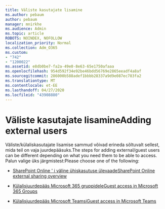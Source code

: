 ```yaml
---
title: Väliste kasutajate lisamine
ms.author: pebaum
author: pebaum
manager: mnirkhe
ms.audience: Admin
ms.topic: article
ROBOTS: NOINDEX, NOFOLLOW
localization_priority: Normal
ms.collection: Adm_O365
ms.custom:
- "742"
- "1200022"
ms.assetid: e8db0be7-fa2a-49e0-8e63-65e1750afaaa
ms.openlocfilehash: 954d592f34e92be46bdd56769e2865eeadf4a8af
ms.sourcegitcommit: 286000b588adef1bbbb28337a9d9e087ec783fa2
ms.translationtype: MT
ms.contentlocale: et-EE
ms.lasthandoff: 04/27/2020
ms.locfileid: "43908880"
---
```

# <a name="adding-external-users"></a><span data-ttu-id="98c9f-102">Väliste kasutajate lisamine</span><span class="sxs-lookup"><span data-stu-id="98c9f-102">Adding external users</span></span>

<span data-ttu-id="98c9f-103">Väliste/külaliskasutajate lisamise sammud võivad erineda sõltuvalt sellest, mida teil on vaja juurdepääsuks.</span><span class="sxs-lookup"><span data-stu-id="98c9f-103">The steps for adding external/guest users can be different depending on what you need them to be able to access.</span></span> <span data-ttu-id="98c9f-104">Palun valige üks järgmistest:</span><span class="sxs-lookup"><span data-stu-id="98c9f-104">Please choose one of the following:</span></span>
  
- [<span data-ttu-id="98c9f-105">SharePoint Online ' i väline ühiskasutuse ülevaade</span><span class="sxs-lookup"><span data-stu-id="98c9f-105">SharePoint Online external sharing overview</span></span>](https://docs.microsoft.com/sharepoint/external-sharing-overview)

- [<span data-ttu-id="98c9f-106">Külalisjuurdepääs Microsoft 365 gruppidele</span><span class="sxs-lookup"><span data-stu-id="98c9f-106">Guest access in Microsoft 365 Groups</span></span>](https://support.office.com/article/guest-access-in-office-365-groups-bfc7a840-868f-4fd6-a390-f347bf51aff6)

- [<span data-ttu-id="98c9f-107">Külalisjuurdepääs Microsoft Teamsi</span><span class="sxs-lookup"><span data-stu-id="98c9f-107">Guest access in Microsoft Teams</span></span>](https://docs.microsoft.com/microsoftteams/guest-access-checklist)
